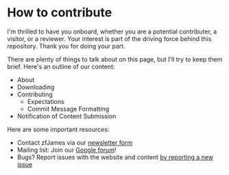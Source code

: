 # How to contribute

I'm thrilled to have you onboard, whether you are a potential contributer, a visitor, or a reviewer.  Your interest is part of the driving force behind this repository.  Thank you for doing your part.

There are plenty of things to talk about on this page, but I'll try to keep them brief.  Here's an outline of our content:

* About
* Downloading
* Contributing
    * Expectations
    * Commit Message Formatting
* Notification of Content Submission

Here are some important resources:

* Contact zfJames via our [newsletter form](https://groups.google.com/forum/#!contactowner/zfjames)
* Mailing list: Join our [Google forum](https://groups.google.com/forum/#!forum/zfjames)!
* Bugs?  Report issues with the website and content [by reporting a new issue](https://github.com/zfJames/zfJames.github.io/issues/new)